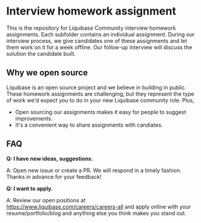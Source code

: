 # Interview homework assignment

This is the repository for Liquibase Community interview homework assignments. Each subfolder contains an individual assignment. During our interview process, we give candidates one of these assignments and let them work on it for a week offline. Our follow-up interview will discuss the solution the candidate built.

## Why we open source

Liquibase is an open source project and we believe in building in public. These homework assignments are challenging, but they represent the type of work we'd expect you to do in your new Liquibase community role. Plus,
* Open sourcing our assignments makes it easy for people to suggest improvements.
* It's a convenient way to share assignments with candiates.

## FAQ

**Q: I have new ideas, suggestions.**

A: Open new issue or create a PR. We will respond in a timely fashion. Thanks in advance for your feedback!

**Q: I want to apply.**

A: Review our open positions at https://www.liquibase.com/careers/careers-all and apply online with your resume/portfolio/blog and anything else you think makes you stand out.
